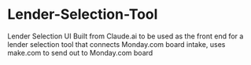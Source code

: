 # Lender-Selection-Tool
Lender Selection UI
Built from Claude.ai to be used as the front end for a lender selection tool that connects Monday.com board intake, uses make.com to send out to Monday.com board
